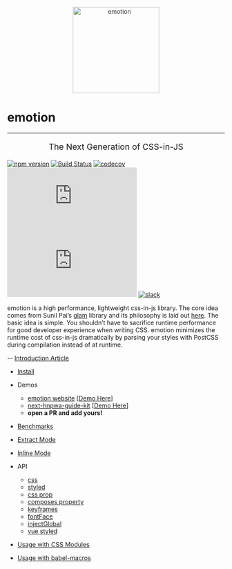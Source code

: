 <p align="center" style="color: #343a40">
  <img src="https://cdn.rawgit.com/tkh44/emotion/master/emotion.png" alt="emotion" height="200" width="200">
  <h1>emotion</h1>
  <hr />
</p>
<p align="center" style="font-size: 1.2rem;">The Next Generation of CSS-in-JS</p>

[![npm version](https://badge.fury.io/js/emotion.svg)](https://badge.fury.io/js/emotion)
[![Build Status](https://travis-ci.org/tkh44/emotion.svg?branch=master)](https://travis-ci.org/tkh44/emotion)
[![codecov](https://codecov.io/gh/tkh44/emotion/branch/master/graph/badge.svg)](https://codecov.io/gh/tkh44/emotion)
![gzip size](http://img.badgesize.io/https://unpkg.com/emotion/dist/DO-NOT-USE.min.js?compression=gzip&label=gzip%20size)
![size](http://img.badgesize.io/https://unpkg.com/emotion/dist/DO-NOT-USE.min.js?label=size)
[![slack](https://emotion.now.sh/badge.svg)](https://slack.emotion.sh/)

emotion is a high performance, lightweight css-in-js library. 
The core idea comes from Sunil Pai’s [glam](https://github.com/threepointone/glam) library and its philosophy is laid out [here](https://gist.github.com/threepointone/0ef30b196682a69327c407124f33d69a). 
The basic idea is simple.
You shouldn’t have to sacrifice runtime performance for good developer experience when writing CSS. emotion 
minimizes the runtime cost of css-in-js dramatically by parsing your styles with PostCSS during compilation instead of at runtime. 

-- [Introduction Article](https://medium.com/@tkh44/emotion-ad1c45c6d28b)

- [Install](https://github.com/tkh44/emotion/tree/master/docs/install.md)
- Demos
  - [emotion website](https://github.com/tkh44/emotion/tree/master/example) [[Demo Here](https://emotion.sh)]
  - [next-hnpwa-guide-kit](https://github.com/tkh44/next-hnpwa-guide-kit) [[Demo Here](https://hnpwa.life)]
  - **open a PR and add yours!**

- [Benchmarks](https://github.com/tkh44/emotion/tree/master/docs/benchmarks.md)

- [Extract Mode](https://github.com/tkh44/emotion/tree/master/docs/extract-mode.md)
- [Inline Mode](https://github.com/tkh44/emotion/tree/master/docs/inline-mode.md)

- API
  - [css](https://github.com/tkh44/emotion/tree/master/docs/css.md)
  - [styled](https://github.com/tkh44/emotion/tree/master/docs/styled.md)
  - [css prop](https://github.com/tkh44/emotion/tree/master/docs/css-prop.md)
  - [composes property](https://github.com/tkh44/emotion/tree/master/docs/composes.md)
  - [keyframes](https://github.com/tkh44/emotion/tree/master/docs/keyframes.md)
  - [fontFace](https://github.com/tkh44/emotion/tree/master/docs/font-face.md)
  - [injectGlobal](https://github.com/tkh44/emotion/tree/master/docs/inject-global.md)
  - [vue styled](https://github.com/tkh44/emotion/tree/master/docs/vue-styled.md)

- [Usage with CSS Modules](https://github.com/tkh44/emotion/tree/master/docs/css-modules.md)
- [Usage with babel-macros](https://github.com/tkh44/emotion/tree/master/docs/babel-macros.md)